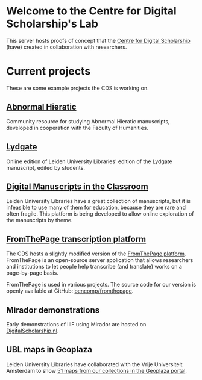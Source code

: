 # Welcome to the Centre for Digital Scholarship's Lab

This server hosts proofs of concept that the <a href="https://www.library.universiteitleiden.nl/research-and-publishing/centre-for-digital-scholarship" target="_blank">Centre for Digital Scholarship</a> (have) created in collaboration with researchers.

# Current projects

These are some example projects the CDS is working on.

## [Abnormal Hieratic](abnormalhieratic/)

Community resource for studying Abnormal Hieratic manuscripts, developed in cooperation with the Faculty of Humanities.

## [Lydgate](lydgate/)

Online edition of Leiden University Libraries' edition of the Lydgate manuscript, edited by students.

## [Digital Manuscripts in the Classroom](digmanclass/)

Leiden University Libraries have a great collection of manuscripts, but it is infeasible to use many of them for education, because they are rare and often fragile. This platform is being developed to allow online exploration of the manuscripts by theme.

## [FromThePage transcription platform](transcription/)

The CDS hosts a slightly modified version of the [FromThePage platform](https://fromthepage.com). FromThePage is an open-source server application that allows researchers and institutions to let people help transcribe (and translate) works on a page-by-page basis.

FromThePage is used in various projects. The source code for our version is openly available at GitHub: [bencomp/fromthepage](https://github.com/bencomp/fromthepage).

## Mirador demonstrations

Early demonstrations of IIIF using Mirador are hosted on [DigitalScholarship.nl](https://digitalscholarship.nl/view/).

## UBL maps in Geoplaza

Leiden University Libraries have collaborated with the Vrije Universiteit Amsterdam to show [51 maps from our collections in the Geoplaza portal](https://geoplaza.labs.vu.nl/catalog?f%5bdct_provenance_s%5d%5b%5d=Universitaire+Bibliotheken+Leiden).
